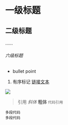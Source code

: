 # 一级标题
## 二级标题
……
###### 六级标题

- bullet point
1. 有序标记
[链接文本](www.xxx.com)

![](图片链接地址)

> 引用
*斜体*
**粗体**
`代码引用`

```
多段代码
多段代码
```
